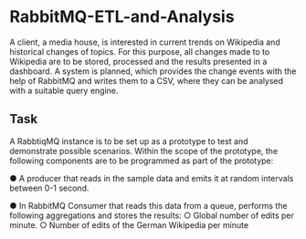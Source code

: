 # RabbitMQ-ETL-and-Analysis
A client, a media house, is interested in current trends on Wikipedia and historical changes of topics. For this purpose, all 
changes made to to Wikipedia are to be stored, processed and the results
presented in a dashboard.
A system is planned, which provides the change events with the help of RabbitMQ and writes them to a CSV,
where they can be analysed with a suitable query engine.

## Task
A RabbtiqMQ instance is to be set up as a prototype to test and demonstrate possible scenarios.
Within the scope of the prototype, the following components are to be programmed as part of the prototype:

● A producer that reads in the sample data and emits it at random intervals between 0-1 second. 

● In RabbitMQ Consumer that reads this data from a queue, performs the following aggregations and stores the results:
○ Global number of edits per minute.
○ Number of edits of the German Wikipedia per minute
